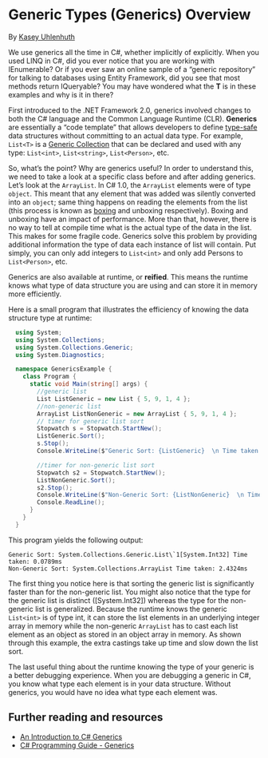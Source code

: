 # Generic Types (Generics) Overview

By [Kasey Uhlenhuth](https://github.com/kuhlenh)

We use generics all the time in C#, whether implicitly of explicitly. When you used LINQ in C#, did you ever notice that you are working with IEnumerable<T>? Or if you ever saw an online sample of a “generic repository” for talking to databases using Entity Framework, did you see that most methods return IQueryable<T>? You may have wondered what the **T** is in these examples and why is it in there?

First introduced to the .NET Framework 2.0, generics involved changes to both the C# language and the Common Language Runtime (CLR). **Generics** are essentially a “code template” that allows developers to define [type-safe](https://msdn.microsoft.com/en-us/library/hbzz1a9a%28v=vs.110%29.aspx) data structures without committing to an actual data type. For example, `List<T>` is a [Generic Collection](https://msdn.microsoft.com/en-us/library/System.Collections.Generic%28v=vs.110%29.aspx) that can be declared and used with any type: `List<int>`, `List<string>`, `List<Person>`, etc.

So, what’s the point? Why are generics useful? In order to understand this, we need to take a look at a specific class before and after adding generics. Let’s look at the `ArrayList`. In C# 1.0, the `ArrayList` elements were of type `object`. This meant that any element that was added was silently converted into an `object`; same thing happens on reading the elements from the list (this process is known as [boxing](https://msdn.microsoft.com/en-us/library/yz2be5wk.aspx) and unboxing respectively). Boxing and unboxing have an impact of performance. More than that, however, there is no way to tell at compile time what is the actual type of the data in the list. This makes for some fragile code. Generics solve this problem by providing additional information the type of data each instance of list will contain. Put simply, you can only add integers to `List<int>` and only add Persons to `List<Person>`, etc.

Generics are also available at runtime, or **reified**. This means the runtime knows what type of data structure you are using and can store it in memory more efficiently.

Here is a small program that illustrates the efficiency of knowing the data structure type at runtime:

```cs
  using System;
  using System.Collections;
  using System.Collections.Generic;
  using System.Diagnostics;

  namespace GenericsExample {
    class Program {
      static void Main(string[] args) {
        //generic list
        List ListGeneric = new List { 5, 9, 1, 4 };
        //non-generic list
        ArrayList ListNonGeneric = new ArrayList { 5, 9, 1, 4 };
        // timer for generic list sort
        Stopwatch s = Stopwatch.StartNew();
        ListGeneric.Sort();
        s.Stop();
        Console.WriteLine($"Generic Sort: {ListGeneric}  \n Time taken: {s.Elapsed.TotalMilliseconds}ms");

        //timer for non-generic list sort
        Stopwatch s2 = Stopwatch.StartNew();
        ListNonGeneric.Sort();
        s2.Stop();
        Console.WriteLine($"Non-Generic Sort: {ListNonGeneric}  \n Time taken: {s2.Elapsed.TotalMilliseconds}ms");
        Console.ReadLine();
      }
    }
  }

```

This program yields the following output:

```console
Generic Sort: System.Collections.Generic.List\`1[System.Int32] Time taken: 0.0789ms
Non-Generic Sort: System.Collections.ArrayList Time taken: 2.4324ms

```

The first thing you notice here is that sorting the generic list is significantly faster than for the non-generic list. You might also notice that the type for the generic list is distinct ([System.Int32]) whereas the type for the non-generic list is generalized. Because the runtime knows the generic `List<int>` is of type int, it can store the list elements in an underlying integer array in memory while the non-generic `ArrayList` has to cast each list element as an object as stored in an object array in memory. As shown through this example, the extra castings take up time and slow down the list sort.

The last useful thing about the runtime knowing the type of your generic is a better debugging experience. When you are debugging a generic in C#, you know what type each element is in your data structure. Without generics, you would have no idea what type each element was.

## Further reading and resources

*   [An Introduction to C# Generics](https://msdn.microsoft.com/en-us/library/ms379564%28v=vs.80%29.aspx)
*   [C# Programming Guide - Generics](https://msdn.microsoft.com/en-us/library/512aeb7t.aspx)
